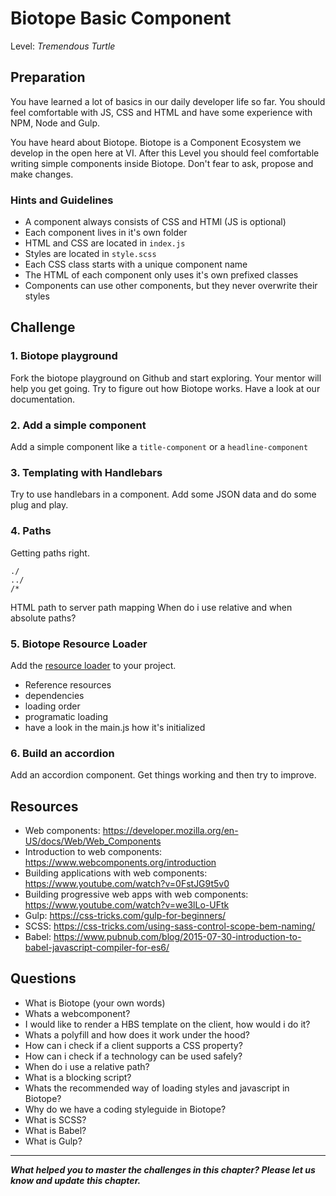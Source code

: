 # Biotope Basic Component
Level: *Tremendous Turtle*

## Preparation

You have learned a lot of basics in our daily developer life so far. You should feel comfortable with JS, CSS and HTML and have some experience with NPM, Node and Gulp.

You have heard about Biotope. Biotope is a Component Ecosystem we develop in the open here at VI. After this Level you should feel comfortable writing simple components inside Biotope. Don't fear to ask, propose and make changes.


### Hints and Guidelines

- A component always consists of CSS and HTMl (JS is optional)
- Each component lives in it's own folder
- HTML and CSS are located in `index.js`
- Styles are located in `style.scss`
- Each CSS class starts with a unique component name
- The HTML of each component only uses it's own prefixed classes
- Components can use other components, but they never overwrite their styles

## Challenge
### 1. Biotope playground
Fork the biotope playground on Github and start exploring. Your mentor will help you get going. Try to figure out how Biotope works. Have a look at our documentation.

### 2. Add a simple component
Add a simple component like a `title-component` or a `headline-component`

### 3. Templating with Handlebars
Try to use handlebars in a component. Add some JSON data and do some plug and play.

### 4. Paths
Getting paths right.
```
./
../
/*
```
HTML path to server path mapping
When do i use relative and when absolute paths?

### 5. Biotope Resource Loader
Add the [resource loader](https://github.com/biotope/biotope-resource-loader) to your project.
- Reference resources
- dependencies
- loading order
- programatic loading
- have a look in the main.js how it's initialized

### 6. Build an accordion
Add an accordion component. Get things working and then try to improve.

## Resources

- Web components: https://developer.mozilla.org/en-US/docs/Web/Web_Components
- Introduction to web components: https://www.webcomponents.org/introduction
- Building applications with web components: https://www.youtube.com/watch?v=0FstJG9t5v0
- Building progressive web apps with web components: https://www.youtube.com/watch?v=we3lLo-UFtk
- Gulp: https://css-tricks.com/gulp-for-beginners/
- SCSS: https://css-tricks.com/using-sass-control-scope-bem-naming/
- Babel: https://www.pubnub.com/blog/2015-07-30-introduction-to-babel-javascript-compiler-for-es6/

## Questions
- What is Biotope (your own words)
- Whats a webcomponent?
- I would like to render a HBS template on the client, how would i do it?
- Whats a polyfill and how does it work under the hood?
- How can i check if a client supports a CSS property?
- How can i check if a technology can be used safely?
- When do i use a relative path?
- What is a blocking script?
- Whats the recommended way of loading styles and javascript in Biotope?
- Why do we have a coding styleguide in Biotope?
- What is SCSS?
- What is Babel?
- What is Gulp?


<authors-component v-bind:authors="[
    {
      username: 'SheepFromHeaven',
      name: 'Marc Emmanuel'
    },
    {
      username: 'jurekbarth',
      name: 'Jurek Barth'
    }]"/>

---------------------------------------

_**What helped you to master the challenges in this chapter? Please let us know and update this chapter.**_